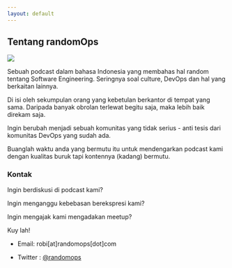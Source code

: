 ```yaml
---
layout: default
---
```


## Tentang randomOps

<img class="profile-picture" src="{{site.baseurl}}/{{site.profile-picture}}">

Sebuah podcast dalam bahasa Indonesia yang membahas hal random tentang Software Engineering. Seringnya soal culture, DevOps dan hal yang berkaitan lainnya.

Di isi oleh sekumpulan orang yang kebetulan berkantor di tempat yang sama. Daripada banyak obrolan terlewat begitu saja, maka lebih baik direkam saja.

Ingin berubah menjadi sebuah komunitas yang tidak serius - anti tesis dari komunitas DevOps yang sudah ada.

Buanglah waktu anda yang bermutu itu untuk mendengarkan podcast kami dengan kualitas buruk tapi kontennya (kadang) bermutu.

### Kontak

Ingin berdiskusi di podcast kami?

Ingin menganggu kebebasan berekspresi kami?

Ingin mengajak kami mengadakan meetup?

Kuy lah!

* Email: robi[at]randomops[dot]com

* Twitter : [@randomops](https://twitter.com/randomops)

